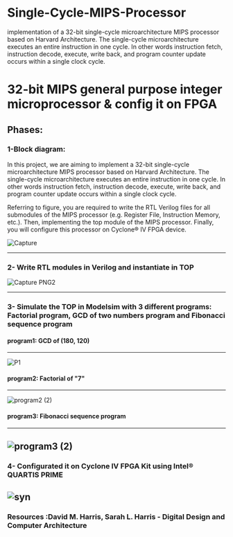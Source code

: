 # Single-Cycle-MIPS-Processor
implementation of a 32-bit single-cycle microarchitecture  MIPS processor based on Harvard Architecture. The single-cycle microarchitecture executes an  entire instruction in one cycle. In other words instruction fetch, instruction decode, execute,  write back, and program counter update occurs within a single clock cycle.
# 32-bit MIPS general purpose integer microprocessor & config it on FPGA


## Phases:

### 1-Block diagram:
In this project, we are aiming to implement a 32-bit single-cycle microarchitecture MIPS processor based on Harvard Architecture. The single-cycle microarchitecture
executes an entire instruction in one cycle. In other words instruction fetch, instruction decode, execute, write back, and program counter update occurs within a single clock cycle. 

Referring to figure, you are required to write the RTL Verilog files for all submodules of the MIPS processor (e.g. Register File, Instruction Memory, etc.). Then, implementing the top module of the MIPS processor. Finally, you will configure this processor 
on Cyclone® IV FPGA device. 



![Capture](https://user-images.githubusercontent.com/111699435/185966751-9ae2e551-192a-43e7-bf02-d0751df9fa58.PNG)

-------------------------------------------------------------------------------


### 2- Write RTL modules in Verilog and instantiate in TOP


![Capture PNG2](https://user-images.githubusercontent.com/111699435/185965849-344c1115-ab37-4acc-98bf-b4beb9dde493.PNG)

----------------------------------------------------------------------

### 3- Simulate the TOP in Modelsim with 3 different programs: Factorial program, GCD of two numbers program and Fibonacci sequence program


#### program1: GCD of (180, 120)

--------------------------------------------------

![P1](https://user-images.githubusercontent.com/57576607/187049864-f360a926-5f60-48db-8faf-71d2dc0e4218.PNG)

#### program2:  Factorial of "7"
--------------------------------------------------


![program2 (2)](https://user-images.githubusercontent.com/111699435/185966516-deff59b7-0649-4d5f-b88f-d959e6834993.png)




#### program3:  Fibonacci sequence program

--------------------------------------------------

![program3 (2)](https://user-images.githubusercontent.com/111699435/185966274-121c9666-b98d-4c1b-b896-8f7b5b233fa4.png)
-----------------------------------------------------------------------------





### 4- Configurated it on Cyclone IV FPGA Kit using Intel® QUARTIS PRIME

![syn](https://user-images.githubusercontent.com/111699435/185966450-d8a35f5e-755c-45b7-8e74-4b7af9e922be.PNG)
----------------------------------------------------------


### Resources :David M. Harris, Sarah L. Harris - Digital Design and Computer Architecture
